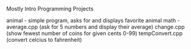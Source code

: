 Mostly Intro Programming Projects

animal - simple program, asks for and displays favorite animal
math - average.cpp (ask for 5 numbers and display their average) 
	     change.cpp (show fewest number of coins for given cents 0-99)
	     tempConvert.cpp (convert celcius to fahrenheit)
